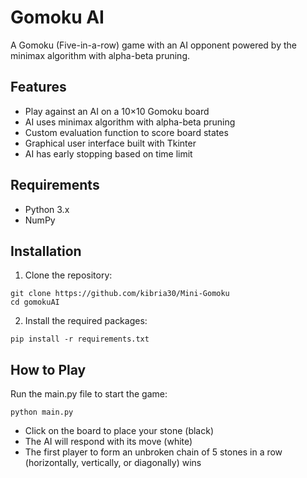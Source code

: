 # Gomoku AI

A Gomoku (Five-in-a-row) game with an AI opponent powered by the minimax algorithm with alpha-beta pruning.

## Features

- Play against an AI on a 10×10 Gomoku board
- AI uses minimax algorithm with alpha-beta pruning
- Custom evaluation function to score board states
- Graphical user interface built with Tkinter
- AI has early stopping based on time limit

## Requirements

- Python 3.x
- NumPy

## Installation

1. Clone the repository:
```
git clone https://github.com/kibria30/Mini-Gomoku
cd gomokuAI
```

2. Install the required packages:
```
pip install -r requirements.txt
```

## How to Play

Run the main.py file to start the game:
```
python main.py
```

- Click on the board to place your stone (black)
- The AI will respond with its move (white)
- The first player to form an unbroken chain of 5 stones in a row (horizontally, vertically, or diagonally) wins
